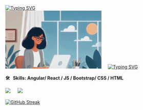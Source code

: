 <a href="https://git.io/typing-svg">
  <img src="https://readme-typing-svg.herokuapp.com?font=Architects+Daughter&color=1DAB61&size=30&lines=Hey!+It's+Noura!;I'm+a+Frontend+Developer..." alt="Typing SVG">
</a>
<div>
<img src="https://github.com/NouraNabilMounir/NouraNabilMounir/blob/main/girl2.gif" alt="Animation">
  &nbsp;&nbsp;&nbsp;
   <a href="https://git.io/typing-svg">
     <img src="https://readme-typing-svg.herokuapp.com?font=Fira+Code&pause=100&color=767B7D&multiline=true&random=false&width=500&height=180&lines=I+am+a+computer+engineer+interested+in;the+field+of+front-end+development+and+;programming+in+general.;I+have+learned+from+youTube+and+;courses%2C+and+I+am+still+learning.;Currently%2C+I+am+a+junior+front-end;developer." alt="Typing SVG" />
   </a>
</div>
<br>
<strong>🛠 &nbsp; Skills: Angular/ React / JS / Bootstrap/ CSS / HTML</strong>
<br><br>
<a target="_blank" href="https://www.linkedin.com/in/noura-nabil"><img src="https://img.shields.io/badge/-LinkedIn-0077B5?style=for-the-badge&logo=Linkedin&logoColor=white"></img></a>
&emsp;
<a target="_blank" href="mailto:noranabilmounir@gmail.com"
><img src="https://img.shields.io/badge/-Gmail-D14836?style=for-the-badge&logo=Gmail&logoColor=white"></img></a>
&emsp;
   <br><br>
<a href="https://git.io/streak-stats"><img src="https://github-readme-streak-stats.herokuapp.com?user=NouraNabilMounir&theme=whatsapp-light2" alt="GitHub Streak" /></a>
<!--
**NouraNabilMounir/NouraNabilMounir** is a ✨ _special_ ✨ repository because its `README.md` (this file) appears on your GitHub profile.

Here are some ideas to get you started:

- 🔭 I’m currently working on ...
- 🌱 I’m currently learning ...
- 👯 I’m looking to collaborate on ...
- 🤔 I’m looking for help with ...
- 💬 Ask me about ...
- 📫 How to reach me: ...
- 😄 Pronouns: ...
- ⚡ Fun fact: ...
-->
